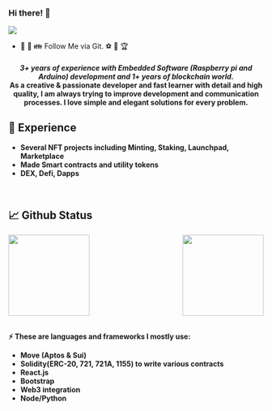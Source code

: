 ### Hi there! 👋


![](https://komarev.com/ghpvc/?username=Mr0XI&color=yellow)

- 🤝 💖 👪 Follow Me via Git. ⚽ 🥰 🏆


<h4 align="center">
  <i><b>3+ years of experience with Embedded Software (Raspberry pi and Arduino) development and 1+ years of blockchain world.</i>
<br />
As a creative & passionate developer and fast learner with detail and high quality, I am always trying to improve development and communication processes. I love simple and elegant solutions for every problem.
<br />
</h4>



 ## 🌱 Experience

- Several NFT projects including Minting, Staking, Launchpad, Marketplace
- Made Smart contracts and utility tokens
- DEX, Defi, Dapps
 <br />
  
## 📈 Github Status


<img align="" height="160px" src="https://github-readme-stats.vercel.app/api/top-langs/?username=M4VI&exclude_repo=M4VI.github.io,free-for-dev&layout=compact&langs_count=8&theme=radical">
<img align="right" height="160px" src="https://github-readme-stats.vercel.app/api?username=M4VI&sshow_icons=true&theme=radical&count_private=true">

<br />
<br />

⚡ These are languages and frameworks I mostly use:

- Move (Aptos & Sui)
- Solidity(ERC-20, 721, 721A, 1155) to write various contracts
- React.js
- Bootstrap
- Web3 integration
- Node/Python

  
